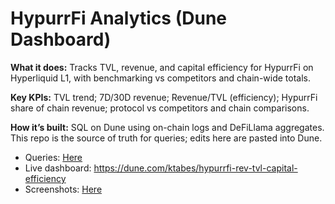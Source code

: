 # HypurrFi Analytics (Dune Dashboard)

**What it does:** Tracks TVL, revenue, and capital efficiency for HypurrFi on Hyperliquid L1, with benchmarking vs competitors and chain-wide totals.

**Key KPIs:** TVL trend; 7D/30D revenue; Revenue/TVL (efficiency); HypurrFi share of chain revenue; protocol vs competitors and chain comparisons.

**How it’s built:** SQL on Dune using on-chain logs and DeFiLlama aggregates.  
This repo is the source of truth for queries; edits here are pasted into Dune.
- Queries: [Here](queries/)
- Live dashboard: https://dune.com/ktabes/hypurrfi-rev-tvl-capital-efficiency 
- Screenshots: [Here](assets/)